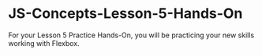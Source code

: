 # JS-Concepts-Lesson-5-Hands-On
For your Lesson 5 Practice Hands-On, you will be practicing your new skills working with Flexbox.
